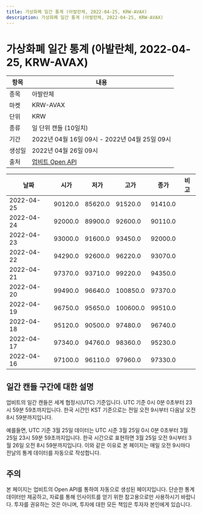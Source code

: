 ```yaml
---
title: 가상화폐 일간 통계 (아발란체, 2022-04-25, KRW-AVAX)
description: 가상화폐 일간 통계 (아발란체, 2022-04-25, KRW-AVAX)
---
```



가상화폐 일간 통계 (아발란체, 2022-04-25, KRW-AVAX)
===

|항목|내용|
|--|--|
|종목|아발란체|
|마켓|KRW-AVAX|
|단위|KRW|
|종류|일 단위 캔들 (10일치)|
|기간|2022년 04월 16일 09시 - 2022년 04월 25일 09시|
|생성일|2022년 04월 26일 09시|
|출처|[업비트 Open API](https://docs.upbit.com)|


|날짜|시가|저가|고가|종가|비고|
|--|--|--|--|--|--|
|2022-04-25|90120.0|85620.0|91520.0|91410.0|    |
|2022-04-24|92000.0|89900.0|92600.0|90110.0|    |
|2022-04-23|93000.0|91600.0|93450.0|92000.0|    |
|2022-04-22|94290.0|92600.0|96220.0|93070.0|    |
|2022-04-21|97370.0|93710.0|99220.0|94350.0|    |
|2022-04-20|99490.0|96640.0|100850.0|97370.0|    |
|2022-04-19|96750.0|95650.0|100600.0|99510.0|    |
|2022-04-18|95120.0|90500.0|97480.0|96740.0|    |
|2022-04-17|97340.0|94760.0|98360.0|95230.0|    |
|2022-04-16|97100.0|96110.0|97960.0|97330.0|    |


일간 캔들 구간에 대한 설명
---


업비트의 일간 캔들은 세계 협정시(UTC) 기준입니다. 
UTC 기준 0시 0분 0초부터 23시 59분 59초까지입니다. 
한국 시간인 KST 기준으로는 전일 오전 9시부터 다음날 오전 8시 59분까지입니다. 


예를들면, UTC 기준 3월 25일 데이터는 UTC 시준 3월 25일 0시 0분 0초부터 3월 25일 23시 59분 59초까지입니다. 
한국 시간으로 표현하면 3월 25일 오전 9시부터 3월 26일 오전 8시 59분까지입니다. 
이와 같은 이유로 본 페이지는 매일 오전 9시마다 전날의 통계 데이터를 자동으로 작성합니다. 


주의
---


본 페이지는 업비트의 Open API를 통하여 자동으로 생성된 페이지입니다. 
단순한 통계 데이터만 제공하고, 자료를 통해 인사이트를 얻기 위한 참고용으로만 사용하시기 바랍니다. 
투자를 권유하는 것은 아니며, 투자에 대한 모든 책임은 투자자 본인에게 있습니다. 
